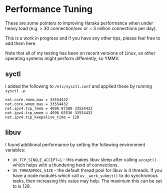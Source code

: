 # Performance Tuning

These are some pointers to improving Haraka performance when under heavy load (e.g. > 30 connection/sec or ~ 3 million connections per day).   

This is a work in progress and if you have any other tips, please feel free to add them here.

Note that all of my testing has been on recent versions of Linux, so other operating systems might perform differently, so YMMV.

## syctl

I added the following to `/etc/sysctl.conf` and applied these by running `sysctl -p`

`````
net.core.rmem_max = 33554432
net.core.wmem_max = 33554432
net.ipv4.tcp_rmem = 4096 87380 33554432
net.ipv4.tcp_wmem = 4096 65536 33554432
net.ipv4.tcp_keepalive_time = 120 
`````

## libuv

I found additional performance by setting the following environment variables:

* `UV_TCP_SINGLE_ACCEPT=1` - this makes libuv sleep after calling `accept()` which helps with a thundering herd of connections.
* `UV_THREADPOOL_SIZE` - the default thread pool for libuv is 4 threads.  If you have a node modules which call `uv__work_submit()` to do synchronous tasks, then increasing this value may help.  The maximum this can be set to is 128.

